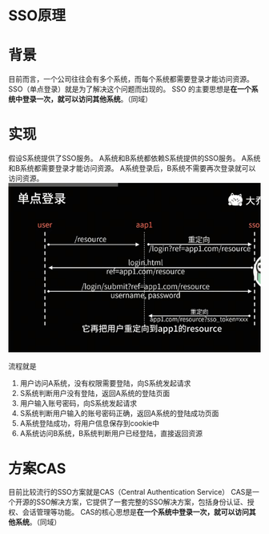 # SSO原理


# 背景

目前而言，一个公司往往会有多个系统，而每个系统都需要登录才能访问资源。
SSO（单点登录）就是为了解决这个问题而出现的。
SSO 的主要思想是**在一个系统中登录一次，就可以访问其他系统**。（同域）

# 实现
假设S系统提供了SSO服务。
A系统和B系统都依赖S系统提供的SSO服务。
A系统和B系统都需要登录才能访问资源。
A系统登录后，B系统不需要再次登录就可以访问资源。
![alt text](https://raw.githubusercontent.com/kengerlwl/kengerlwl.github.io/master/image/cfd513337dda68d87f2963ab48f95794/508ac8cc56f6e45c5a4fe6da34889b74.png)


流程就是
1. 用户访问A系统，没有权限需要登陆，向S系统发起请求
2. S系统判断用户没有登陆，返回A系统的登陆页面
3. 用户输入账号密码，向S系统发起请求
4. S系统判断用户输入的账号密码正确，返回A系统的登陆成功页面
5. A系统登陆成功，将用户信息保存到cookie中
6. A系统访问B系统，B系统判断用户已经登陆，直接返回资源

# 方案CAS
目前比较流行的SSO方案就是CAS（Central Authentication Service）
CAS是一个开源的SSO解决方案，它提供了一套完整的SSO解决方案，包括身份认证、授权、会话管理等功能。
CAS的核心思想是**在一个系统中登录一次，就可以访问其他系统**。（同域）
